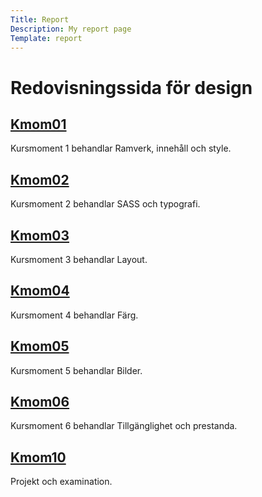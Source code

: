 ```yaml
---
Title: Report
Description: My report page
Template: report
---
```


Redovisningssida för design
==================

<div class="kmom-box">
<div class="title-box">
<a href="report/kmom01"><h2 class="kmom-title">Kmom01</h2></a>
</div>
<p class="p-box">Kursmoment 1 behandlar Ramverk, innehåll och style.</p>
</div>

<div class="kmom-box">
<div class="title-box">
<a href="report/kmom02"><h2 class="kmom-title">Kmom02</h2></a>
</div>
<p class="p-box">Kursmoment 2 behandlar SASS och typografi.</p>
</div>

<div class="kmom-box">
<div class="title-box">
<a href="report/kmom03"><h2 class="kmom-title">Kmom03</h2></a>
</div>
<p class="p-box">Kursmoment 3 behandlar Layout.</p>
</div>

<div class="kmom-box">
<div class="title-box">
<a href="report/kmom04"><h2 class="kmom-title">Kmom04</h2></a>
</div>
<p class="p-box">Kursmoment 4 behandlar Färg.</p>
</div>

<div class="kmom-box">
<div class="title-box">
<a href="report/kmom05"><h2 class="kmom-title">Kmom05</h2></a>
</div>
<p class="p-box">Kursmoment 5 behandlar Bilder.</p>
</div>

<div class="kmom-box">
<div class="title-box">
<a href="report/kmom06"><h2 class="kmom-title">Kmom06</h2></a>
</div>
<p class="p-box">Kursmoment 6 behandlar Tillgänglighet och prestanda.</p>
</div>

<div class="kmom-box project">
<div class="title-box">
<a href="report/kmom10"><h2 class="kmom-title">Kmom10</h2></a>
</div>
<p>Projekt och examination.</p>
</div>

